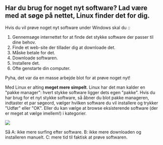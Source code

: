 <?php require("../../entete.php"); ?> <?php require("../../base.php"); ?> <?php require("../../fonctions.php"); ?>

<div id="corps">

<h2>Har du brug for noget nyt software? Lad være med at søge på nettet, Linux finder det for dig.</h2>

<p>Hvis du vil prøve noget nyt software under Windows skal du ::</p>

<ol>
<li>Gennemsøge internettet for at finde det stykke software der passer til dine behov.</li>
<li>Finde et web-site der tillader dig at downloade det.</li>
<li>Måske betale for det.</li>
<li>Downloade softwaren.</li>
<li>Installere det.</li>
<li>Ofte genstarte din computer.</li>
</ol>

<p>Pyha, det var da en masse arbejde blot for at prøve noget nyt!</p>

<p>Med Linux er alting <b>meget mere simpelt</b>. Linux har det man kalder en "pakke manager": hvert stykke software ligger dets egen "pakke". Hvis du har brug for et nyt stykke software, så åbner du blot pakke manageren, indtaster et par søgeord, vælger hvilken software du vil installere og trykker "Udfør" eller "OK". Eller du kan vælge at browse eksisterende software (der er meget at vælge imellem!) i kategorier.</p>

<img src="Images/synaptic.png" />

<p>Så A: ikke mere surfing efter software. B: ikke mere downloaden og installeren manuelt. C: mere tid til faktisk at prøve softwaren.</p>

</div>
</body>
</html>
